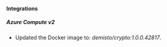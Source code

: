 
#### Integrations
##### Azure Compute v2
- Updated the Docker image to: *demisto/crypto:1.0.0.42817*.
